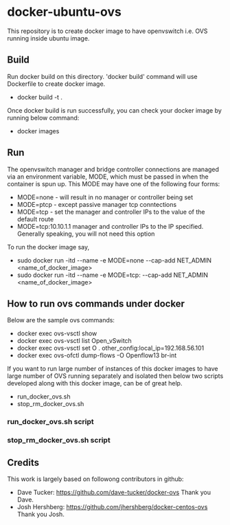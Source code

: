 # docker-ubuntu-ovs
This repository is to create docker image to have openvswitch i.e. OVS running inside ubuntu image.

## Build
Run docker build on this directory. 'docker build' command will use Dockerfile to create docker image.
 * docker build -t <docker-image-name> .

Once docker build is run successfully, you can check your docker image by running below command:
 * docker images

## Run
The openvswitch manager and bridge controller connections are managed via an environment variable, MODE,
which must be passed in when the container is spun up. This MODE may have one of the following four forms:
 * MODE=none - will result in no manager or controller being set
 * MODE=ptcp - except passive manager tcp conntections 
 * MODE=tcp - set the manager and controller IPs to the value of the default route
 * MODE=tcp:10.10.1.1 manager and controller IPs to the IP specified. Generally speaking, you will not need this option

To run the docker image say,
 * sudo docker run -itd --name <docker-instance-name> -e MODE=none --cap-add NET_ADMIN <name_of_docker_image>
 * sudo docker run -itd --name <docker-instance-name> -e MODE=tcp:<controller-ip> --cap-add NET_ADMIN <name_of_docker_image>

## How to run ovs commands under docker
Below are the sample ovs commands:
* docker exec <docker-instance-name> ovs-vsctl show
* docker exec <docker-instance-name> ovs-vsctl list Open_vSwitch
* docker exec <docker-instance-name> ovs-vsctl set O . other_config:local_ip=192.168.56.101
* docker exec <docker-instance-name> ovs-ofctl dump-flows -O Openflow13 br-int
  
If you want to run large number of instances of this docker images to have large number of OVS running separately and isolated then below two scripts developed along with this docker image, can be of great help.
 * run_docker_ovs.sh
 * stop_rm_docker_ovs.sh

### run_docker_ovs.sh script

### stop_rm_docker_ovs.sh script

## Credits
This work is largely based on followong contributors in github:
* Dave Tucker: https://github.com/dave-tucker/docker-ovs  Thank you Dave.
* Josh Hershberg: https://github.com/jhershberg/docker-centos-ovs Thank you Josh.
